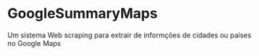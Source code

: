 # GoogleSummaryMaps
 Um sistema  Web scraping para extrair de informções de cidades ou países no Google Maps
